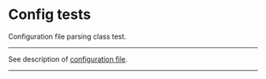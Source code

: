 # Config tests

Configuration file parsing class test.

---

See description of [configuration file](http://bb.niias/projects/TOOL/repos/vsimple/browse/cfg).

---